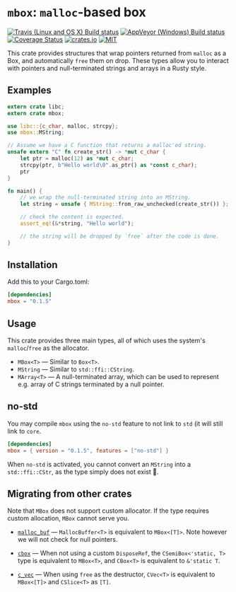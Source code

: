 `mbox`: `malloc`-based box
==========================

[![Travis (Linux and OS X) Build status](https://travis-ci.org/kennytm/mbox.svg?branch=master)](https://travis-ci.org/kennytm/mbox)
[![AppVeyor (Windows) Build status](https://ci.appveyor.com/api/projects/status/jvdf7ccag5oe4k69/branch/master?svg=true)](https://ci.appveyor.com/project/kennytm/mbox/branch/master)
[![Coverage Status](https://coveralls.io/repos/github/kennytm/mbox/badge.svg?branch=master)](https://coveralls.io/github/kennytm/mbox?branch=master)
[![crates.io](http://meritbadge.herokuapp.com/mbox)](https://crates.io/crates/mbox)
[![MIT](https://img.shields.io/badge/license-MIT-blue.svg)](./LICENSE.txt)

This crate provides structures that wrap pointers returned from `malloc` as a Box, and
automatically `free` them on drop. These types allow you to interact with pointers and
null-terminated strings and arrays in a Rusty style.

## Examples

```rust
extern crate libc;
extern crate mbox;

use libc::{c_char, malloc, strcpy};
use mbox::MString;

// Assume we have a C function that returns a malloc'ed string.
unsafe extern "C" fn create_str() -> *mut c_char {
    let ptr = malloc(12) as *mut c_char;
    strcpy(ptr, b"Hello world\0".as_ptr() as *const c_char);
    ptr
}

fn main() {
    // we wrap the null-terminated string into an MString.
    let string = unsafe { MString::from_raw_unchecked(create_str()) };

    // check the content is expected.
    assert_eq!(&*string, "Hello world");

    // the string will be dropped by `free` after the code is done.
}
```

## Installation

Add this to your Cargo.toml:

```toml
[dependencies]
mbox = "0.1.5"
```

## Usage

This crate provides three main types, all of which uses the system's `malloc`/`free` as the
allocator.

* `MBox<T>` — Similar to `Box<T>`.
* `MString` — Similar to `std::ffi::CString`.
* `MArray<T>` — A null-terminated array, which can be used to represent e.g. array of C strings
  terminated by a null pointer.

## no-std

You may compile `mbox` using the `no-std` feature to not link to `std` (it will still link to
`core`.

```toml
[dependencies]
mbox = { version = "0.1.5", features = ["no-std"] }
```

When `no-std` is activated, you cannot convert an `MString` into a `std::ffi::CStr`, as the
type simply does not exist 🙂.

## Migrating from other crates

Note that `MBox` does not support custom allocator. If the type requires custom allocation,
`MBox` cannot serve you.

* [`malloc_buf`](https://crates.io/crates/malloc_buf) — `MallocBuffer<T>` is equivalent to
  `MBox<[T]>`. Note however we will not check for null pointers.

* [`cbox`](https://crates.io/crates/cbox) — When not using a custom `DisposeRef`, the
  `CSemiBox<'static, T>` type is equivalent to `MBox<T>`, and `CBox<T>` is equivalent to
  `&'static T`.

* [`c_vec`](https://crates.io/crates/c_vec) — When using `free` as the destructor, `CVec<T>` is
  equivalent to `MBox<[T]>` and `CSlice<T>` as `[T]`.
